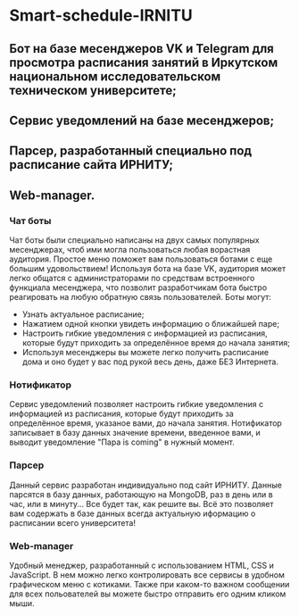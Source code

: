 # Smart-schedule-IRNITU
## Бот на базе месенджеров VK и Telegram для просмотра расписания занятий в Иркутском национальном исследовательском техническом университете;
## Сервис уведомлений на базе месенджеров;
## Парсер, разработанный специально под расписание сайта ИРНИТУ;
## Web-manager.

### Чат боты
Чат боты были специально написаны на двух самых популярных месенджерах, чтоб ими могла пользоваться любая ворастная аудитория. Простое меню поможет вам пользоваться ботами с еще большим удовольствием! Используя бота на базе VK, аудитория может легко общатся с администраторами по средствам встроенного функциала месенджера, что позволит разработчикам бота быстро реагировать на любую обратную связь пользователей. 
Боты могут:
- Узнать актуальное расписание;
- Нажатием одной кнопки увидеть информацию о ближайшей паре;
- Настроить гибкие уведомления с информацией из расписания, которые будут приходить за определённое время до начала занятия;
- Используя месенджеры вы можете легко получить расписание дома и оно будет у вас под рукой весь день, даже БЕЗ Интернета.

### Нотификатор
Сервис уведомлений позволяет настроить гибкие уведомления с информацией из расписания, которые будут приходить за определённое время,
указаное вами, до начала занятия. Нотификатор записывает в базу данных значение времени, введенное вами, и выводит уведомление "Пара is coming" в нужный момент.

### Парсер
Данный сервис разработан индивидуально под сайт ИРНИТУ. Данные парсятся в базу данных, работающую на MongoDB, раз в день или в час, или в минуту...
Все будет так, как решите вы. Всё это позволяет вам содержать в базе данных всегда актуальную иформацию о расписании всего университета!

### Web-manager
Удобный менеджер, разработанный с использованием HTML, CSS и JavaScript. В нем можно легко контролировать все сервисы в удобном графическом меню с котиками.
Также при каком-то важном сообщении для всех польователей вы можете быстро отправить его одним кликом мыши.
